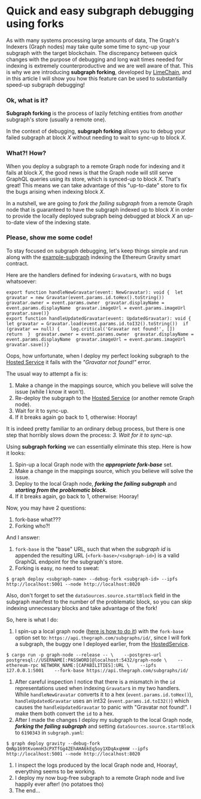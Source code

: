 # Quick and easy subgraph debugging using forks

As with many systems processing large amounts of data, The Graph's Indexers (Graph nodes) may take quite some time to sync-up your subgraph with the target blockchain. The discrepancy between quick changes with the purpose of debugging and long wait times needed for indexing is extremely counterproductive and we are well aware of that. This is why we are introducing **subgraph forking**, developed by [LimeChain](https://limechain.tech/), and in this article I will show you how this feature can be used to substantially speed-up subgraph debugging!

### Ok, what is it? <a href="#ok-what-is-it" id="ok-what-is-it"></a>

**Subgraph forking** is the process of lazily fetching entities from _another_ subgraph's store (usually a remote one).

In the context of debugging, **subgraph forking** allows you to debug your failed subgraph at block _X_ without needing to wait to sync-up to block _X_.

### What?! How? <a href="#what-how" id="what-how"></a>

When you deploy a subgraph to a remote Graph node for indexing and it fails at block _X_, the good news is that the Graph node will still serve GraphQL queries using its store, which is synced-up to block _X_. That's great! This means we can take advantage of this "up-to-date" store to fix the bugs arising when indexing block _X_.

In a nutshell, we are going to _fork the failing subgraph_ from a remote Graph node that is guaranteed to have the subgraph indexed up to block _X_ in order to provide the locally deployed subgraph being debugged at block _X_ an up-to-date view of the indexing state.

### Please, show me some code! <a href="#please-show-me-some-code" id="please-show-me-some-code"></a>

To stay focused on subgraph debugging, let's keep things simple and run along with the [example-subgraph](https://github.com/graphprotocol/example-subgraph) indexing the Ethereum Gravity smart contract.

Here are the handlers defined for indexing `Gravatar`s, with no bugs whatsoever:

```
export function handleNewGravatar(event: NewGravatar): void {  let gravatar = new Gravatar(event.params.id.toHex().toString())  gravatar.owner = event.params.owner  gravatar.displayName = event.params.displayName  gravatar.imageUrl = event.params.imageUrl  gravatar.save()}
export function handleUpdatedGravatar(event: UpdatedGravatar): void {  let gravatar = Gravatar.load(event.params.id.toI32().toString())  if (gravatar == null) {    log.critical('Gravatar not found!', [])    return  }  gravatar.owner = event.params.owner  gravatar.displayName = event.params.displayName  gravatar.imageUrl = event.params.imageUrl  gravatar.save()}
```

Oops, how unfortunate, when I deploy my perfect looking subgraph to the [Hosted Service](https://thegraph.com/hosted-service/) it fails with the _"Gravatar not found!"_ error.

The usual way to attempt a fix is:

1. Make a change in the mappings source, which you believe will solve the issue (while I know it won't).
2. Re-deploy the subgraph to the [Hosted Service](https://thegraph.com/hosted-service/) (or another remote Graph node).
3. Wait for it to sync-up.
4. If it breaks again go back to 1, otherwise: Hooray!

It is indeed pretty familiar to an ordinary debug process, but there is one step that horribly slows down the process: _3. Wait for it to sync-up._

Using **subgraph forking** we can essentially eliminate this step. Here is how it looks:

1. Spin-up a local Graph node with the _**appropriate fork-base**_ set.
2. Make a change in the mappings source, which you believe will solve the issue.
3. Deploy to the local Graph node, _**forking the failing subgraph**_ and _**starting from the problematic block**_.
4. If it breaks again, go back to 1, otherwise: Hooray!

Now, you may have 2 questions:

1. fork-base what???
2. Forking who?!

And I answer:

1. `fork-base` is the "base" URL, such that when the _subgraph id_ is appended the resulting URL (`<fork-base>/<subgraph-id>`) is a valid GraphQL endpoint for the subgraph's store.
2. Forking is easy, no need to sweat:

```
$ graph deploy <subgraph-name> --debug-fork <subgraph-id> --ipfs http://localhost:5001 --node http://localhost:8020
```

Also, don't forget to set the `dataSources.source.startBlock` field in the subgraph manifest to the number of the problematic block, so you can skip indexing unnecessary blocks and take advantage of the fork!

So, here is what I do:

1. I spin-up a local graph node ([here is how to do it](https://github.com/graphprotocol/graph-node#running-a-local-graph-node)) with the `fork-base` option set to: `https://api.thegraph.com/subgraphs/id/`, since I will fork a subgraph, the buggy one I deployed earlier, from the [HostedService](https://thegraph.com/hosted-service/).

```
$ cargo run -p graph-node --release -- \    --postgres-url postgresql://USERNAME[:PASSWORD]@localhost:5432/graph-node \    --ethereum-rpc NETWORK_NAME:[CAPABILITIES]:URL \    --ipfs 127.0.0.1:5001    --fork-base https://api.thegraph.com/subgraphs/id/
```

1. After careful inspection I notice that there is a mismatch in the `id` representations used when indexing `Gravatar`s in my two handlers. While `handleNewGravatar` converts it to a hex (`event.params.id.toHex()`), `handleUpdatedGravatar` uses an int32 (`event.params.id.toI32()`) which causes the `handleUpdatedGravatar` to panic with "Gravatar not found!". I make them both convert the `id` to a hex.
2. After I made the changes I deploy my subgraph to the local Graph node, _**forking the failing subgraph**_ and setting `dataSources.source.startBlock` to `6190343` in `subgraph.yaml`:

```
$ graph deploy gravity --debug-fork QmNp169tKvomnH3cPXTfGg4ZEhAHA6kEq5oy1XDqAxqHmW --ipfs http://localhost:5001 --node http://localhost:8020
```

1. I inspect the logs produced by the local Graph node and, Hooray!, everything seems to be working.
2. I deploy my now bug-free subgraph to a remote Graph node and live happily ever after! (no potatoes tho)
3. The end...

